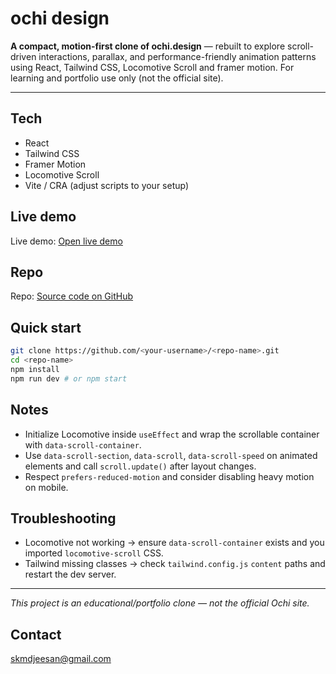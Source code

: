 # ochi design

**A compact, motion-first clone of ochi.design** — rebuilt to explore scroll-driven interactions, parallax, and performance-friendly animation patterns using React, Tailwind CSS, Locomotive Scroll and framer motion. For learning and portfolio use only (not the official site).

---

## Tech

* React
* Tailwind CSS
* Framer Motion
* Locomotive Scroll
* Vite / CRA (adjust scripts to your setup)

## Live demo

Live demo: [Open live demo](https://skmdJeesan.github.io/Ochi-Design)

## Repo

Repo: [Source code on GitHub](https://github.com/skmdJeesan/Ochi-Design/tree/main)

## Quick start

```bash
git clone https://github.com/<your-username>/<repo-name>.git
cd <repo-name>
npm install
npm run dev # or npm start
```

## Notes

* Initialize Locomotive inside `useEffect` and wrap the scrollable container with `data-scroll-container`.
* Use `data-scroll-section`, `data-scroll`, `data-scroll-speed` on animated elements and call `scroll.update()` after layout changes.
* Respect `prefers-reduced-motion` and consider disabling heavy motion on mobile.

## Troubleshooting

* Locomotive not working → ensure `data-scroll-container` exists and you imported `locomotive-scroll` CSS.
* Tailwind missing classes → check `tailwind.config.js` `content` paths and restart the dev server.

---

*This project is an educational/portfolio clone — not the official Ochi site.*

## Contact
skmdjeesan@gmail.com
